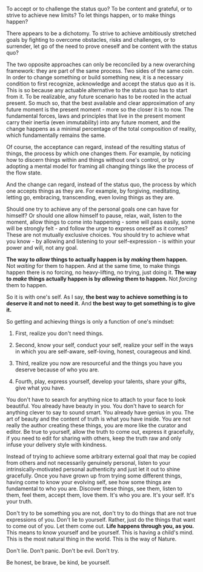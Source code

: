 To accept or to challenge the status quo?
To be content and grateful, or to strive to achieve new limits?
To let things happen, or to make things happen?

There appears to be a dichotomy.
To strive to achieve ambitiously stretched goals by fighting to overcome obstacles, risks and challenges, or to surrender, let go of the need to prove oneself and be content with the status quo?

The two opposite approaches can only be reconciled by a new overarching framework: they are part of the same process.
Two sides of the same coin.
In order to change something or build something new, it is a necessary condition to first recognize, acknowledge and accept the status quo as it is.
This is so because any actuable alternative to the status quo has to start from it.
To be realizable, any future scenario has to be rooted in the actual present.
So much so, that the best available and clear approximation of any future moment is the present moment - more so the closer it is to now.
The fundamental forces, laws and principles that live in the present moment carry their inertia (even immutability) into any future moment, and the change happens as a minimal percentage of the total composition of reality, which fundamentally remains the same.

Of course, the acceptance can regard, instead of the resulting status of things, the process by which one changes them.
For example, by noticing how to discern things within and things without one's control, or by adopting a mental model for framing all changing things like the process of the flow state.

And the change can regard, instead of the status quo, the process by which one accepts things as they are.
For example, by forgiving, meditating, letting go, embracing, transcending, even loving things as they are.

Should one try to achieve any of the personal goals one can have for himself?
Or should one allow himself to pause, relax, wait, listen to the moment, allow things to come into happening - some will pass easily, some will be strongly felt - and follow the urge to express oneself as it comes?
These are not mutually exclusive choices.
You should try to achieve what you know - by allowing and listening to your self-expression - is within your power and will, not any goal.

**The way to *allow* things to actually happen is by *making* them happen.** Not *waiting* for them to happen.
And at the same time, to make things happen there is no forcing, no heavy-lifting, no trying, just doing it.
**The way to *make* things actually happen is by *allowing* them to happen.** Not *forcing* them to happen.

So it is with one's self.
As I say, **the best way to achieve something is to deserve it and not to need it.**
And **the best way to get something is to give it.**

So getting and achieving things is only a function of one's mindset:

1) First, realize you don't need things.

2) Second, know your self, conduct your self, realize your self in the ways in which you are self-aware, self-loving, honest, courageous and kind.

3) Third, realize you now are resourceful and the things you have you deserve because of who you are.

4) Fourth, play, express yourself, develop your talents, share your gifts, give what you have.

You don't have to search for anything nice to attach to your face to look beautiful.
You already have beauty in you.
You don't have to search for anything clever to say to sound smart.
You already have genius in you.
The art of beauty and the content of truth is what you have inside.
You are not really the author creating these things, you are more like the curator and editor.
Be true to yourself, allow the truth to come out, express it gracefully, if you need to edit for sharing with others, keep the truth raw and only infuse your delivery style with kindness.

Instead of trying to achieve some arbitrary external goal that may be copied from others and not necessarily genuinely personal, listen to your intrinsically-motivated personal authenticity and just let it out to shine gracefully.
Once you have grown up from trying some different things, having come to know your evolving self, see how some things are fundamental to who you are.
Discover these things, see them, listen to them, feel them, accept them, love them.
It's who you are. It's your self. It's your truth.

Don't try to be something you are not, don't try to do things that are not true expressions of you. Don't lie to yourself.
Rather, just do the things that want to come out of you. Let them come out.
**Life happens through you, as you.**
This means to know yourself and be yourself. This is having a child's mind. This is the most natural thing in the world. This is the way of Nature.

Don't lie. Don't panic. Don't be evil. Don't try.

Be honest, be brave, be kind, be yourself.
